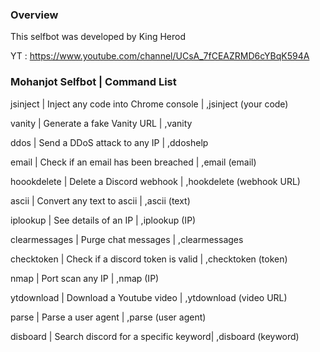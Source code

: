 ### Overview

This selfbot was developed by King Herod

YT : https://www.youtube.com/channel/UCsA_7fCEAZRMD6cYBqK594A


### Mohanjot Selfbot | Command List

jsinject      | Inject any code into Chrome console  | ,jsinject (your code)
 
vanity        | Generate a fake Vanity URL           | ,vanity

ddos          | Send a DDoS attack to any IP         | ,ddoshelp

email         | Check if an email has been breached  | ,email (email)

hoookdelete   | Delete a Discord webhook             | ,hookdelete (webhook URL)

ascii         | Convert any text to ascii            | ,ascii (text)

iplookup      | See details of an IP                 | ,iplookup (IP)

clearmessages | Purge chat messages                  | ,clearmessages

checktoken    | Check if a discord token is valid    | ,checktoken (token)

nmap          | Port scan any IP                     | ,nmap (IP)

ytdownload    | Download a Youtube video             | ,ytdownload (video URL)

parse         | Parse a user agent                   | ,parse (user agent)

disboard      | Search discord for a specific keyword| ,disboard (keyword)
